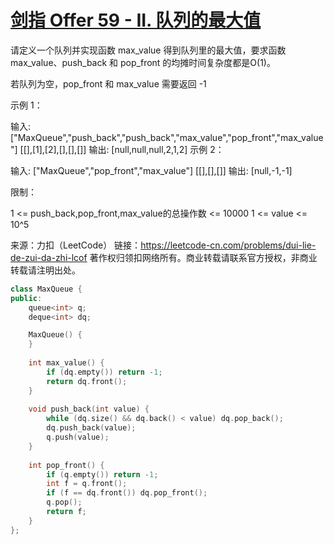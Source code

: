 # [剑指 Offer 59 - II. 队列的最大值](https://leetcode-cn.com/problems/dui-lie-de-zui-da-zhi-lcof/)

请定义一个队列并实现函数 max_value 得到队列里的最大值，要求函数max_value、push_back 和 pop_front 的均摊时间复杂度都是O(1)。

若队列为空，pop_front 和 max_value 需要返回 -1

示例 1：

输入: 
["MaxQueue","push_back","push_back","max_value","pop_front","max_value"]
[[],[1],[2],[],[],[]]
输出: [null,null,null,2,1,2]
示例 2：

输入: 
["MaxQueue","pop_front","max_value"]
[[],[],[]]
输出: [null,-1,-1]


限制：

1 <= push_back,pop_front,max_value的总操作数 <= 10000
1 <= value <= 10^5

来源：力扣（LeetCode）
链接：https://leetcode-cn.com/problems/dui-lie-de-zui-da-zhi-lcof
著作权归领扣网络所有。商业转载请联系官方授权，非商业转载请注明出处。

```c++
class MaxQueue {
public:
    queue<int> q;
    deque<int> dq;

    MaxQueue() {
    }
    
    int max_value() {
        if (dq.empty()) return -1;
        return dq.front();
    }
    
    void push_back(int value) {
        while (dq.size() && dq.back() < value) dq.pop_back();
        dq.push_back(value);
        q.push(value);
    }
    
    int pop_front() {
        if (q.empty()) return -1;
        int f = q.front();
        if (f == dq.front()) dq.pop_front();
        q.pop();
        return f;
    }
};

```


